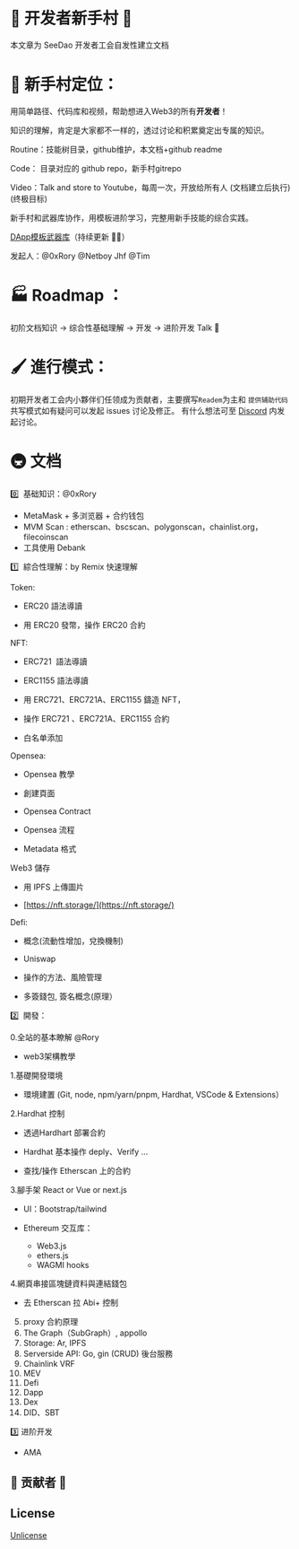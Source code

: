# 👶 开发者新手村 🌴

本文章为 SeeDao 开发者工会自发性建立文档

# 👀 新手村定位：
用简单路径、代码库和视频，帮助想进入Web3的所有**开发者**！

知识的理解，肯定是大家都不一样的，透过讨论和积累奠定出专属的知识。

Routine：技能树目录，github维护，本文档+github readme

Code： 目录对应的 github repo，新手村gitrepo

Video：Talk and store to Youtube，每周一次，开放给所有人 (文档建立后执行)(终极目标)

新手村和武器库协作，用模板进阶学习，完整用新手技能的综合实践。

[DApp模板武器库](https://www.notion.so/42ba7e39d1004033a031d95f1717932a)（持续更新 🕵️‍♂️）

发起人：@0xRory @Netboy Jhf @Tim

# 🏭 Roadmap ：
初阶文档知识 → 综合性基础理解 → 开发 → 进阶开发 Talk   🛫

# 🖌 進行模式：

初期开发者工会内小夥伴们任领成为贡献者，主要撰写`Readem`为主和 `提供辅助代码`
共写模式如有疑问可以发起 issues 讨论及修正。
有什么想法可至 [Discord](https://discord.com/channels/841189467128594442/981541836076220507) 内发起讨论。


# 🚇 文档

0️⃣  基础知识：@0xRory

- MetaMask + 多浏览器 + 合约钱包
- MVM Scan : etherscan、bscscan、polygonscan，chainlist.org，filecoinscan
- 工具使用 Debank

1️⃣  綜合性理解：by Remix 快速理解

Token:

- ERC20 語法導讀

- 用 ERC20 發幣，操作 ERC20 合約

NFT:

- ERC721  語法導讀

- ERC1155 語法導讀

- 用 ERC721、ERC721A、ERC1155 鑄造 NFT，

- 操作 ERC721 、ERC721A、ERC1155 合約

- 白名单添加

Opensea:

* Opensea 教學

* 創建頁面

* Opensea Contract

* Opensea 流程

* Metadata 格式

Ｗeb3 儲存

* 用 IPFS 上傳圖片

* [https://nft.storage/](https://nft.storage/)

Defi:

* 概念(流動性增加，兌換機制)

* Uniswap

* 操作的方法、風險管理

* 多簽錢包, 簽名概念(原理）

2️⃣  開發：

0.全站的基本瞭解 @Rory

* web3架構教學


1.基礎開發環境

* 環境建置 (Git, node, npm/yarn/pnpm, Hardhat, VSCode & Extensions）


2.Hardhat 控制

* 透過Hardhart 部署合約

* Hardhat 基本操作 deply、Verify ... 

* 查找/操作 Etherscan 上的合約

3.腳手架 React or Vue or next.js

* UI：Bootstrap/tailwind

* Ethereum 交互库：
  - Web3.js
  - ethers.js
  - WAGMI hooks

4.網頁串接區塊鏈資料與連結錢包
  * 去 Etherscan 拉 Abi+ 控制

5.  proxy 合約原理
6.  The Graph（SubGraph）, appollo
7.  Storage: Ar, IPFS
8.  Serverside API: Go, gin (CRUD) 後台服務
9.  Chainlink VRF
10. MEV
11. Defi
12. Dapp
13. Dex
14. DID、SBT


3️⃣ 进阶开发

- AMA

## 🔱 贡献者 🔱


## License

[Unlicense](https://unlicense.org)